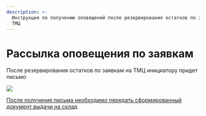 ```yaml
---
description: >-
  Инструкция по получению оповещений после резервирования остатков по заявкам на
  ТМЦ
---
```


# Рассылка оповещения по заявкам

После резервирования остатков по заявкам на ТМЦ инициатору придет письмо

![](<../../../.gitbook/assets/image (440).png>)

[После получения письма необходимо передать сформированный документ выдачи на склад](../zayavki-po-ispolnitelyam/)
